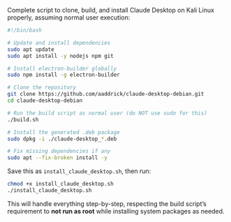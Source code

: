Complete script to clone, build, and install Claude Desktop on Kali Linux properly, assuming normal user execution:

```bash
#!/bin/bash

# Update and install dependencies
sudo apt update
sudo apt install -y nodejs npm git

# Install electron-builder globally
sudo npm install -g electron-builder

# Clone the repository
git clone https://github.com/aaddrick/claude-desktop-debian.git
cd claude-desktop-debian

# Run the build script as normal user (do NOT use sudo for this)
./build.sh

# Install the generated .deb package
sudo dpkg -i ./claude-desktop_*.deb

# Fix missing dependencies if any
sudo apt --fix-broken install -y
```

Save this as `install_claude_desktop.sh`, then run:

```bash
chmod +x install_claude_desktop.sh
./install_claude_desktop.sh
```

This will handle everything step-by-step, respecting the build script’s requirement to **not run as root** while installing system packages as needed.
